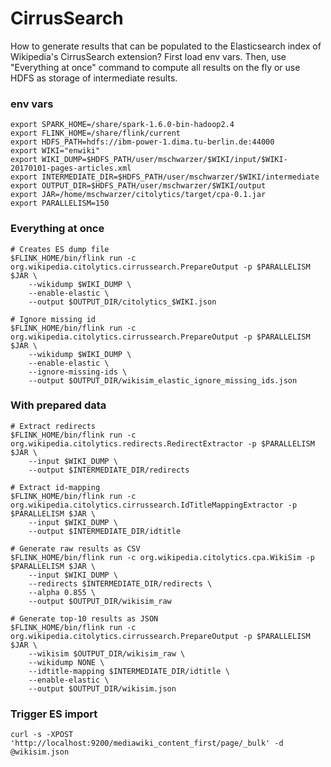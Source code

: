# CirrusSearch

How to generate results that can be populated to the Elasticsearch index of Wikipedia's CirrusSearch extension? First
load env vars. Then, use "Everything at once" command to compute all results on the fly or use HDFS as storage of intermediate
results.

### env vars

    export SPARK_HOME=/share/spark-1.6.0-bin-hadoop2.4
    export FLINK_HOME=/share/flink/current
    export HDFS_PATH=hdfs://ibm-power-1.dima.tu-berlin.de:44000
    export WIKI="enwiki"
    export WIKI_DUMP=$HDFS_PATH/user/mschwarzer/$WIKI/input/$WIKI-20170101-pages-articles.xml
    export INTERMEDIATE_DIR=$HDFS_PATH/user/mschwarzer/$WIKI/intermediate
    export OUTPUT_DIR=$HDFS_PATH/user/mschwarzer/$WIKI/output
    export JAR=/home/mschwarzer/citolytics/target/cpa-0.1.jar
    export PARALLELISM=150

### Everything at once

    # Creates ES dump file
    $FLINK_HOME/bin/flink run -c org.wikipedia.citolytics.cirrussearch.PrepareOutput -p $PARALLELISM $JAR \
        --wikidump $WIKI_DUMP \
        --enable-elastic \
        --output $OUTPUT_DIR/citolytics_$WIKI.json
    
    # Ignore missing id
    $FLINK_HOME/bin/flink run -c org.wikipedia.citolytics.cirrussearch.PrepareOutput -p $PARALLELISM $JAR \
        --wikidump $WIKI_DUMP \
        --enable-elastic \
        --ignore-missing-ids \
        --output $OUTPUT_DIR/wikisim_elastic_ignore_missing_ids.json

### With prepared data

    # Extract redirects
    $FLINK_HOME/bin/flink run -c org.wikipedia.citolytics.redirects.RedirectExtractor -p $PARALLELISM $JAR \
        --input $WIKI_DUMP \
        --output $INTERMEDIATE_DIR/redirects
    
    # Extract id-mapping
    $FLINK_HOME/bin/flink run -c org.wikipedia.citolytics.cirrussearch.IdTitleMappingExtractor -p $PARALLELISM $JAR \
        --input $WIKI_DUMP \
        --output $INTERMEDIATE_DIR/idtitle
    
    # Generate raw results as CSV
    $FLINK_HOME/bin/flink run -c org.wikipedia.citolytics.cpa.WikiSim -p $PARALLELISM $JAR \
        --input $WIKI_DUMP \
        --redirects $INTERMEDIATE_DIR/redirects \
        --alpha 0.855 \
        --output $OUTPUT_DIR/wikisim_raw
    
    # Generate top-10 results as JSON
    $FLINK_HOME/bin/flink run -c org.wikipedia.citolytics.cirrussearch.PrepareOutput -p $PARALLELISM $JAR \
        --wikisim $OUTPUT_DIR/wikisim_raw \
        --wikidump NONE \
        --idtitle-mapping $INTERMEDIATE_DIR/idtitle \
        --enable-elastic \
        --output $OUTPUT_DIR/wikisim.json



### Trigger ES import

    curl -s -XPOST 'http://localhost:9200/mediawiki_content_first/page/_bulk' -d @wikisim.json
